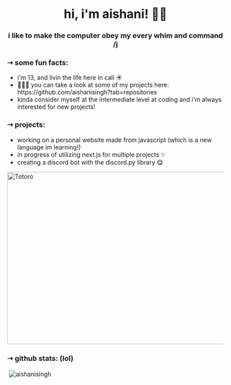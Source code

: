 <h1 align = "center">hi, i'm aishani! 👋🏼</h1>
<h3 align="center">i like to make the computer obey my every whim and command /j</h3>

<h3>⇢ some fun facts:</h3>
<ul>
  <li>i'm 13, and livin the life here in cali ☀️</li>
  <li>👩🏻‍💻 you can take a look at some of my projects here: https://github.com/aishanisingh?tab=repositories</li>
  <li>kinda consider myself at the intermediate level at coding and i'm always interested for new projects!</li>
  </ul>

<h3>⇢ projects:</h3>
<ul>
  <li>working on a personal website made from javascript (which is a new language im learning!)</li>
  <li>in progress of utilizing next.js for multiple projects ✨</li>
  <li>creating a discord bot with the discord.py library 😋</li>
  </ul>
    
<img src="https://thumbs.gfycat.com/AccomplishedFriendlyDunnart-max-1mb.gif" alt="Totoro" width="600" height="400" />


<h3>⇢ github stats: (lol)</h3>
<p>&nbsp;<img align="center" src="https://github-readme-stats.vercel.app/api?username=aishanisingh&show_icons=true&locale=en" alt="aishanisingh" /></p>

